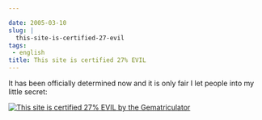```yaml
---

date: 2005-03-10
slug: |
  this-site-is-certified-27-evil
tags:
 - english
title: This site is certified 27% EVIL
---
```


It has been officially determined now and it is only fair I let people
into my little secret:

[![This site is certified 27% EVIL by the
Gematriculator](http://homokaasu.org/pics/g/e27.jpg)](http://homokaasu.org/gematriculator/?referer)
